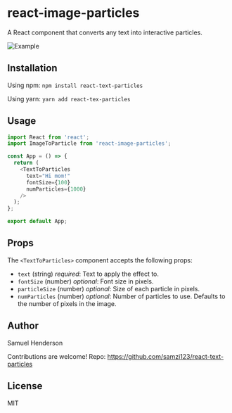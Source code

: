 # react-image-particles
A React component that converts any text into interactive particles.

![Example](https://instagram-caption-tool.s3.amazonaws.com/demo.gif)

## Installation
Using npm:
`npm install react-text-particles`

Using yarn:
`yarn add react-tex-particles`

## Usage
```javascript 
import React from 'react';
import ImageToParticle from 'react-image-particles';

const App = () => {
  return (
    <TextToParticles
      text="Hi mom!"
      fontSize={100}
      numParticles={1000}
    />
  );
};

export default App;
```

## Props
The `<TextToParticles>` component accepts the following props:
- `text` (string) *required*: Text to apply the effect to.
- `fontSize` (number) *optional*: Font size in pixels.
- `particleSize` (number) *optional*: Size of each particle in pixels.
- `numParticles` (number) *optional*: Number of particles to use. Defaults to the number of pixels in the image.

## Author
Samuel Henderson

Contributions are welcome!
Repo: https://github.com/samzi123/react-text-particles

## License
MIT